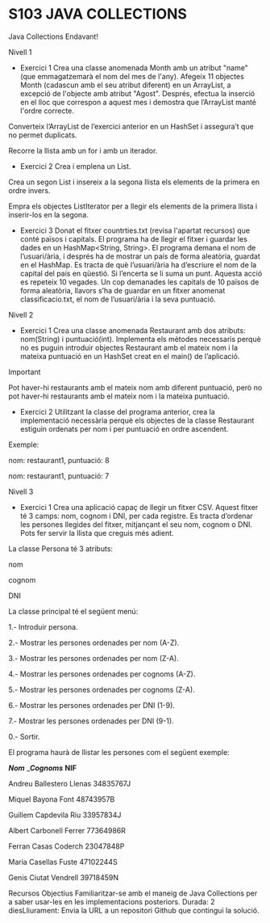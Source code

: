# S103 JAVA COLLECTIONS
Java Collections
Endavant!

Nivell 1
- Exercici 1
Crea una classe anomenada Month amb un atribut "name" (que emmagatzemarà el nom del mes de l'any). Afegeix 11 objectes Month (cadascun amb el seu atribut diferent) en un ArrayList, a excepció de l'objecte amb atribut "Agost". Després, efectua la inserció en el lloc que correspon a aquest mes i demostra que l’ArrayList manté l'ordre correcte.

Converteix l’ArrayList de l’exercici anterior en un HashSet i assegura’t que no permet duplicats.

Recorre la llista amb un for i amb un iterador.

- Exercici 2
Crea i emplena un List<Integer>. 

Crea un segon List<Integer> i insereix a la segona llista els elements de la primera en ordre invers. 

Empra els objectes ListIterator per a llegir els elements de la primera llista i inserir-los en la segona.

- Exercici 3
Donat el fitxer countrties.txt (revisa l'apartat recursos) que conté països i capitals. El programa ha de llegir el fitxer i guardar les dades en un HashMap<String, String>. El programa demana el nom de l’usuari/ària, i després ha de mostrar un país de forma aleatòria, guardat en el HashMap. Es tracta de què l’usuari/ària ha d’escriure el nom de la capital del país en qüestió. Si l’encerta se li suma un punt. Aquesta acció es repeteix 10 vegades. Un cop demanades les capitals de 10 països de forma aleatòria, llavors s’ha de guardar en un fitxer anomenat classificacio.txt, el nom de l’usuari/ària i la seva puntuació.

Nivell 2
- Exercici 1
Crea una classe anomenada Restaurant amb dos atributs: nom(String) i puntuació(int). Implementa els mètodes necessaris perquè no es puguin introduir objectes Restaurant amb el mateix nom i la mateixa puntuació en un HashSet creat en el main() de l’aplicació.

 Important

Pot haver-hi restaurants amb el mateix nom amb diferent puntuació, però no pot haver-hi restaurants amb el mateix nom i la mateixa puntuació.

- Exercici 2
Utilitzant la classe del programa anterior, crea la implementació necessària perquè els objectes de la classe Restaurant estiguin ordenats per nom i per puntuació en ordre ascendent. 

Exemple: 

nom: restaurant1, puntuació: 8

nom: restaurant1, puntuació: 7

Nivell 3
- Exercici 1
Crea una aplicació capaç de llegir un fitxer CSV. Aquest fitxer té 3 camps: nom, cognom i DNI, per cada registre. Es tracta d’ordenar les persones llegides del fitxer, mitjançant el seu nom, cognom o DNI. Pots fer servir la llista que creguis més adient.

La classe Persona té 3 atributs: 

nom

cognom

DNI



La classe principal té el següent menú:

1.- Introduir persona.

2.- Mostrar les persones ordenades per nom (A-Z).

3.- Mostrar les persones ordenades per nom (Z-A).

4.- Mostrar les persones ordenades per cognoms (A-Z).

5.- Mostrar les persones ordenades per cognoms (Z-A).

6.- Mostrar les persones ordenades per DNI (1-9).

7.- Mostrar les persones ordenades per DNI (9-1).

0.- Sortir.



El programa haurà de llistar les persones com el següent exemple:

___Nom___ ____Cognoms___ __NIF__ 

Andreu          Ballestero Llenas  34835767J 

Miquel          Bayona Font           48743957B 

Guillem         Capdevila Riu        33957834J 

Albert          Carbonell Ferrer      77364986R

Ferran          Casas Coderch        23047848P

Maria           Casellas Fuste          47102244S

Genis           Ciutat Vendrell         39718459N





Recursos
Objectius
Familiaritzar-se amb el maneig de Java Collections per a saber usar-les en les implementacions posteriors.
Durada: 2 diesLliurament:
Envia la URL a un repositori Github que contingui la solució.


